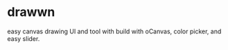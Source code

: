drawwn
======

easy canvas drawing UI and tool with build with oCanvas, color picker, and easy slider. 
